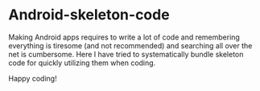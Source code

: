 # Android-skeleton-code
Making Android apps requires to write a lot of code and remembering everything is tiresome (and not recommended) and searching all over the net is cumbersome. Here I have tried to systematically bundle skeleton code for quickly utilizing them when coding.

Happy coding!
